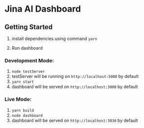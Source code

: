 # Jina AI Dashboard

## Getting Started
1. install dependencies using command `yarn`

2. Run dashboard

### Development Mode:
1. `node testServer`
2.  testServer will be running on `http://localhost:5000` by default
3. `yarn start`
4.  dashboard will be served on `http://localhost:3000` by default

### Live Mode:
1. `yarn build`
2. `node dashboard`
3. dashboard will be served on `http://localhost:3030` by default